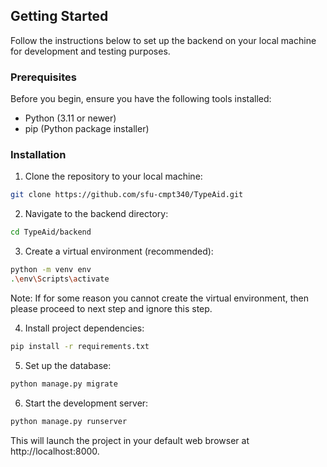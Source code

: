 ## Getting Started

Follow the instructions below to set up the backend on your local machine for development and testing purposes.

### Prerequisites

Before you begin, ensure you have the following tools installed:

- Python (3.11 or newer)
- pip (Python package installer)

### Installation

1. Clone the repository to your local machine:

```bash
git clone https://github.com/sfu-cmpt340/TypeAid.git
```

2. Navigate to the backend directory:

```bash
cd TypeAid/backend
```

3. Create a virtual environment (recommended):

```bash
python -m venv env
.\env\Scripts\activate
```

Note: If for some reason you cannot create the virtual environment, then please proceed to next step and ignore this step.

4. Install project dependencies:

```bash
pip install -r requirements.txt
```

5. Set up the database:

```bash
python manage.py migrate
```

6. Start the development server:

```bash
python manage.py runserver
```

This will launch the project in your default web browser at http://localhost:8000.
